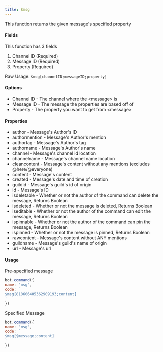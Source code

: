 ```yaml
---
title: $msg
---
```


This function returns the given message's specified property

#### Fields

This function has 3 fields

1. Channel ID \(Required\)
2. Message ID \(Required\)
3. Property \(Required\)

Raw Usage: `$msg[channelID;messageID;property]`

#### Options

* Channel ID - The channel where the &lt;message&gt; is
* Message ID - The message the properties are based off of
* Property - The property you want to get from &lt;message&gt;

#### Properties

* author - Message's Author's ID
* authormention - Message's Author's mention
* authortag - Message's Author's tag
* authorname - Message's Author's name
* channel - Message's channel id location
* channelname - Message's channel name location
* cleancontent - Message's content without any mentions \(excludes @here/@everyone\)
* content - Message's content
* created - Message's date and time of creation
* guildid - Message's guild's id of origin
* id - Message's ID
* isdeletable - Whether or not the author of the command can delete the message, Returns Boolean
* isdeleted - Whether or not the message is deleted, Returns Boolean
* iseditable - Whether or not the author of the command can edit the message, Returns Boolean
* ispinnable - Whether or not the author of the command can pin the message, Returns Boolean
* ispinned - Whether or not the message is pinned, Returns Boolean
* rawcontent - Message's content without ANY mentions
* guildname - Message's guild's name of origin
* url - Message's url

#### Usage

Pre-specified message

```javascript
bot.command({
name: "msg",
code: `
$msg[818606405362909193;content]
`
})
```

Specified Message

```javascript
bot.command({
name: "msg",
code: `
$msg[$message;content]
`
})
```

